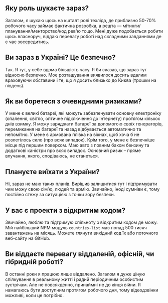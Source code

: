 ## Яку роль шукаєте зараз?

Загалом, я шукаю щось на кшталт ролі техліда, де приблизно 50-70% робочого часу займає фактична розробка, а решта — мітинги/планування/менторство/код рев'ю тощо. Мені дуже подобається робити щось власноруч, віддаю перевагу роботі над складними завданнями де є час зосередитись.

## Ви зараз в Україні? Це безпечно?

Так. Я тут, у себе вдома більшість часу. Я би сказав, що зараз тут відносно безпечно. Моє розташування виявилося досить вдалим враховуючи обставини і те, що я досить близько до Києва (трошки на південь).

## Як ви боретеся з очевидними ризиками?

У мене є великі батареї, які можуть забезпечувати основну електроніку (опалення, світло, оптичне підключення до Інтернету) протягом кількох днів взимку. Я можу заряджати батареї за допомогою своїх генераторів, перемикання на батареї та назад відбувається автоматично та непомітно. У мене є армована плівка на вікнах, щоб хоча б не розлетілось скло (про всяк випадок). Крім того, у мене є безпечніше місце під першим поверхом. Маю авто з повним баком бензину та додаткові каністри про всяк випадок. Основний ризик – пряме влучання, якого, сподіваюсь, не станеться.

## Плануєте виїхати з України?

Ні, зараз не маю таких планів. Вирішив залишитися тут і підтримувати чим можу свою сім’ю, людей та армію. Звичайно, іноді сумніви є, тому постійно стежу за ситуацією з точки зору безпеки.

## У вас є проекти з відкритим кодом?

Звичайно, люблю та підтримую спільноту з відкритим кодом де можу. Мій найбільший NPM модуль `countries-list` має понад 500 тисяч завантажень на місяць. Можете глянути вихідний код їх або поточного веб-сайту на GitHub.

## Ви віддаєте перевагу віддаленій, офісній, чи гібридній роботі?

В останні роки я працюю лише віддалено. Загалом я дуже ціную спілкування в реальному житті і радий періодичним особистим зустрічам. Але не повсякденно, принаймні не до кінця війни. Я намагаюсь бути доступним протягом робочого дня, тому відеодзвінки можливі, коли це потрібно.
